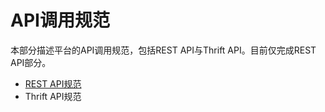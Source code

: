 API调用规范
====================

本部分描述平台的API调用规范，包括REST API与Thrift API。目前仅完成REST API部分。

- [REST API规范](api-specification-rest.html)
- Thrift API规范
